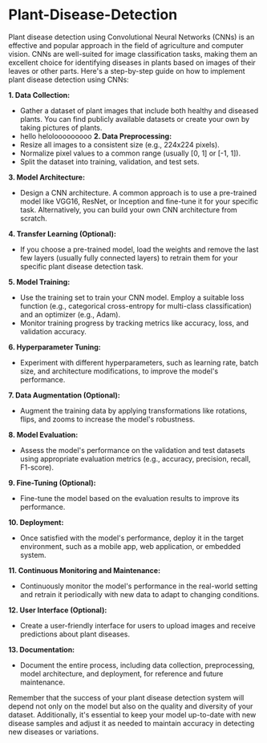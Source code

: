 # Plant-Disease-Detection

Plant disease detection using Convolutional Neural Networks (CNNs) is an effective and popular approach in the field of agriculture and computer vision. CNNs are well-suited for image classification tasks, making them an excellent choice for identifying diseases in plants based on images of their leaves or other parts. Here's a step-by-step guide on how to implement plant disease detection using CNNs:

**1. Data Collection:**
   - Gather a dataset of plant images that include both healthy and diseased plants. You can find publicly available datasets or create your own by taking pictures of plants.
   - hello
helolooooooooo
**2. Data Preprocessing:**
   - Resize all images to a consistent size (e.g., 224x224 pixels).
   - Normalize pixel values to a common range (usually [0, 1] or [-1, 1]).
   - Split the dataset into training, validation, and test sets.

**3. Model Architecture:**
   - Design a CNN architecture. A common approach is to use a pre-trained model like VGG16, ResNet, or Inception and fine-tune it for your specific task. Alternatively, you can build your own CNN architecture from scratch.

**4. Transfer Learning (Optional):**
   - If you choose a pre-trained model, load the weights and remove the last few layers (usually fully connected layers) to retrain them for your specific plant disease detection task.

**5. Model Training:**
   - Use the training set to train your CNN model. Employ a suitable loss function (e.g., categorical cross-entropy for multi-class classification) and an optimizer (e.g., Adam).
   - Monitor training progress by tracking metrics like accuracy, loss, and validation accuracy.

**6. Hyperparameter Tuning:**
   - Experiment with different hyperparameters, such as learning rate, batch size, and architecture modifications, to improve the model's performance.

**7. Data Augmentation (Optional):**
   - Augment the training data by applying transformations like rotations, flips, and zooms to increase the model's robustness.

**8. Model Evaluation:**
   - Assess the model's performance on the validation and test datasets using appropriate evaluation metrics (e.g., accuracy, precision, recall, F1-score).

**9. Fine-Tuning (Optional):**
   - Fine-tune the model based on the evaluation results to improve its performance.

**10. Deployment:**
   - Once satisfied with the model's performance, deploy it in the target environment, such as a mobile app, web application, or embedded system.

**11. Continuous Monitoring and Maintenance:**
   - Continuously monitor the model's performance in the real-world setting and retrain it periodically with new data to adapt to changing conditions.

**12. User Interface (Optional):**
   - Create a user-friendly interface for users to upload images and receive predictions about plant diseases.

**13. Documentation:**
   - Document the entire process, including data collection, preprocessing, model architecture, and deployment, for reference and future maintenance.

Remember that the success of your plant disease detection system will depend not only on the model but also on the quality and diversity of your dataset. Additionally, it's essential to keep your model up-to-date with new disease samples and adjust it as needed to maintain accuracy in detecting new diseases or variations.
